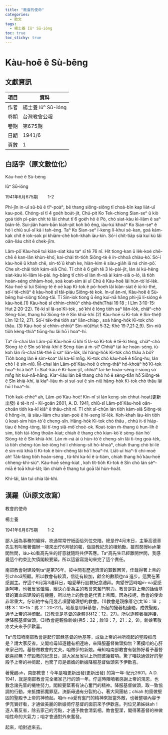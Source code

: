 ```yaml
---
title: "教會的使命"
categories:
  - 散文
tags:
  - 楊士養 Iûⁿ Sū-ióng
toc: true
toc_sticky: true
---
```


# Kàu-hoē ê Sù-bēng

## 文獻資訊

| 項目 | 資料 |
|---|---|
| 作者 | 楊士養 Iûⁿ Sū-ióng |
| 卷期 | 台灣教會公報 |
| 卷期 | 第675期 |
| 日期 | 1941/6 |
| 頁數 | 1 |

## 白話字（原文數位化）

Kàu-hoē ê Sù-bēng

Iûⁿ Sū-ióng

1941年6月675期        1-2

Phí-jîn in-uī sū-bū ê tîⁿ-poàⁿ, bē thang siông-siông tī choá-bīn kap lia̍t-uī kau-poê. Chóng-sī tī 4 goe̍h boa̍t-ji̍t, Chú-pit Ko Tek-chiong Sian-seⁿ ū kiò goá tio̍h pī-pān chi̍t tè lâi chhut tī 6 goe̍h hō ê Pò, chò siat-kàu kì-liām ê saⁿ bián-lē. Sui-jiân ham-bān kiah-pit koh bô êng, iáu-kú khoàⁿ Ko Sian-seⁿ ê hó ì chiū suî-sî kā i tah-èng. Taⁿ Ko Sian-seⁿ í-keng lī-khui sè-kan, goá kám-kak chit ê iok-sok pí khiàm-chè koh-khah iàu-kín. Só͘-í chit-tia̍p siá kuí kù lâi oân-liáu chit ê chek-jīm.

Lâm-pō͘ Kàu-hoē tuì kiàn-siat kàu taⁿ sī tē 76 nî. Hit tiong-kan ū le̍k-koè chē-chē ê kan-lân khùn-khó͘, kai-chài tit-tio̍h Siōng-tè ê ín-chhoā chiàu-kò͘. Só͘-í kàu-hoē ū khah chē, sìn-tô͘ ū khah ke, hiàn-kim ê siàu-gia̍h iā ná chìn-pō͘. Che si̍t-chāi tio̍h kám-siā Chú. Tī chit ê 6 ge̍h tē 3 lé-pài-ji̍t, lán ài kú-hêng siat-kàu kì-liām lé-pài. ǹg-bāng tī chit-sî lán m̄-nā ài kám-siā o-ló, iā tio̍h hoán-séng chhàm-hoé, soà koat-sim ài uī Chú ê Kàu-hoē lâi hùn-tò͘ ló͘-le̍k. Kàu-hoē sī tuì Siōng-tè ê oē kap Ki-tok ê pó-hoeh lâi kiàn-siat ê iú-ki-thé, só͘-í tē-chiūⁿ ê kàu-hoē sī tāi-piáu Siōng-tè kok. In-uī án-ni, Kàu-hoē ê Sù-bēng hui-siông tiōng-tāi. Tī Sin-iok tiong ū ēng kuí-nā hāng phì-jū lí-sióng ê kàu-hoē.(1) Kàu-hoē sī chhin-chhiūⁿ chhù-the̍h(Thài 16:18 ; I Lîm 3:10-15: Hut 2:20-22). Tē-ki sī Iâ-so͘ Ki-tok , só͘ khí ê lóng tio̍h saⁿ liân-lo̍k, chiâⁿ-chò Sèng-tiān, thang hō͘ Siōng-tè ê Sîn khiā-khí.(2) Kàu-hoē sī Ki-tok ê Sin-thé(I Lîm 12:12, 27). Só͘-í ta̍k-thé tio̍h saⁿ liân-chiap , soà hâng-ho̍k Ki-tok chò thâu. (3) Kàu-hoē sī chhin-chhiūⁿ Sin-niû(Hut 5:32; Khé 19:7,21:2,9). Sin-niû tio̍h kèng-thiàⁿ tiōng-hu lâi hō͘ i hoaⁿ-hí.

Taⁿ m̄-chai lán Lâm-pō͘ Kàu-hoē sī khí tī Iâ-so͘ Ki-tok ê tē-ki téng, chiâⁿ-chò Siōng-tè ê Sîn só͘ khiā-khí ê Sèng-tiān á m̄-sī? Chhiáⁿ tāi-ke hoán-séng. iū-koh lán m̄-chai ta̍k-thé ū saⁿ liân-lo̍k, lâi hâng-ho̍k Ki-tok chò thâu á bô? Tio̍h bong lán ê sim-koaⁿ lâi ka-kī mn̄g. Ki-tok chò kàu-hoē ê tiōng-hu, lán chò I ê sin-niû. M̄-chai lán Lâm-pō͘ Kàu-hoē ū chng-thāⁿ hó-khoàⁿ hō͘ Ki-tok hoaⁿ-hí á bô? Tī Siat-kàu ê Kì-liām-ji̍t, chhiáⁿ tāi-ke hoán-séng í-siōng só͘ mn̄g hit kuí-nā-hāng. Kiaⁿ-liáu lán bē thang chò hó ê sèng-tiān hō͘ Siōng-tè ê Sîn khiā-khí, iā kiaⁿ-liáu m̄-sī suí-suí ê sin-niû hâng-ho̍k Ki-tok chò thâu lâi hō͘ I hoaⁿ-hí.

Tio̍h kak-chhéⁿ ah, Lâm-pō͘ Kàu-hoē! Kin-nî sī lán keng-sin chhut-hoat(更新出發) ê tē-it nî - Kí-goân 2601, A. D. 1941, chiū-sī Lâm-pō͘ Kàu-hoē oân-choân tio̍h ka-kī kiâⁿ ê thâu-chi̍t nî. Tī chit sî-chūn lán tio̍h kám-siā Siōng-tè ê hông-in, iā siàu-liām chu sian-poè ê hi-seng ló͘-le̍k. Koh-khah iàu-kín tio̍h ū koat-sim hùn-tò͘ ê cheng-sîn. Hâng-ho̍k Ki-tok chò thâu , chhú it-tì hia̍p-tiau ê hêng-tōng, lâi tí-tng siâ-mô͘ choē-ok. Koat-toàn m̄-thang ū hun-li̍h ê sim, tio̍h tāi-tông thoân-kiat; chiah ê thang chò kian-kò͘ ê sèng-tiān hō͘ Siōng-tè ê Sîn khiā-khí. Lán m̄-nā ài ū hùn-tò͘ ê cheng-sîn lâi tì-tng goā-te̍k, iā tio̍h chéng-tùn loē-iông hō͘ i chhiong-si̍t hó-khoàⁿ, chiah thang chò bí-lē ê sin-niû khiā tī Ki-tok ê bīn-chêng lâi hō͘ I hoaⁿ-hí. Lia̍t-uī hiaⁿ-tī chí-moē ah! Ta̍k-lâng tio̍h hoán-séng , tû-khì ka-kī ê ù-tiám, chiah thang hō͘ kàu-hoē chheng-khì-siùⁿ. Kàu-hoē sèng-kiat , koh tit-tio̍h Ki-tok ê Sîn chò lán sèⁿ-miā ê toā khuì-la̍t; lán chiah ē thang tuì goā lâi hùn-hoa̍t.

Khí-lâi, lán tuì chia lâi-khì.

## 漢羅（Ùi原文改寫）

教會的使命

楊士養

1941年6月675期        1-2

鄙人因為事務的纏絆，袂通常常佇紙面佮列位交陪。總是佇4月末日，主筆高德章先生有叫我著備辦一塊來出佇6月號的報，做設教紀念的相勉勵。雖然憨慢kiah筆閣無閒，iáu-kú看高先生的好意就隨時共伊答應。Taⁿ高先生已經離開世間，我感覺這个約束比欠債閣較要緊。所以這霎寫幾句來完了這个責任。

南部教會對建設到taⁿ是第76年。彼中間有歷過濟濟的艱難困苦，佳哉得著上帝的引chhoā照顧。所以教會有較濟，信徒有較加，獻金的數額也ná 進步。這實在著感謝主。佇這个6月第3禮拜日，咱愛舉行設教紀念禮拜。向望佇這時咱m̄-nā愛感謝呵咾，也著反省懺悔，紲決心愛為主的教會來奮鬥努力。教會是對上帝的話佮基督的寶血來建設的有機體，所以地上的教會是代表上帝國。因為按呢，教會的使命非常重大。佇新約中有用幾若項譬喻理想的教會。(1)教會是親像厝宅(太16：18 ；I林 3：10-15：弗 2：20-22)。地基是耶穌基督，所起的攏著相連絡，成做聖殿，通予上帝的神徛起。(2)教會是基督的身體(I林12：12，27)。所以逐體著相連接，紲降服基督做頭。(3)教會是親像新娘(弗5：32；啟19：7，21：2，9)。新娘著敬疼丈夫來予伊歡喜。

Taⁿ毋知咱南部教會是起佇耶穌基督的地基等，成做上帝的神所徛起的聖殿抑毋是？請大家反省。又閣咱毋知逐體有相連絡，來降服基督做頭抑無？著摸咱的心肝來家己問。基督做教會的丈夫，咱做伊的新娘。毋知咱南部教會有裝飾好看予基督歡喜抑無？佇設教的紀念日，請大家反省以上所問彼幾若項。驚了咱袂通做好的聖殿予上帝的神徛起，也驚了毋是媠媠的新娘降服基督做頭來予伊歡喜。

著覺醒ah，南部教會！今年是咱更新出發(更新出發) 的第一年-紀元2601，A.D. 1941，就是南部教會完全著家己行的頭一年。佇這時陣咱著感謝上帝的鴻恩，也數念諸先輩的犧牲努力。閣較要緊著有決心奮鬥的精神。降服基督做頭，取一致協調的行動，來抵擋邪魔罪惡。決斷毋通有分裂的心，著大同團結；chiah 的窗做堅固的聖殿予上帝的神徛起。咱m̄-nā愛有奮鬥的精神來抵當外敵，也著整頓內容予伊充實好看，才通做美麗的新娘徛佇基督的面前來予伊歡喜。列位兄弟姊妹ah！逐人著反省，除去家己的污點，才通予教會清氣相。教會聖潔，閣得著基督的神做咱性命的大氣力；咱才會通對外來奮發。

起來，咱對遮來去。
